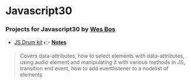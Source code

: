 # Javascript30

### Projects for Javascript30 by [Wes Bos](https://twitter.com/wesbos)

-  [JS Drum kit](https://shovanch.com/JS30/01%20-%20JavaScript%20Drum%20Kit/) 👉 **[Notes](https://github.com/shovanch/JS30/blob/master/01%20-%20JavaScript%20Drum%20Kit/README.md)**

> Covers data-attributes, how to select elements with data-attributes, using audio element and manipulating it with various methods in JS, transition end event, how to add eventlistener to a nodelist of elements



